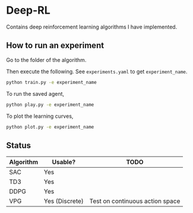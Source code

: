 # Deep-RL
Contains deep reinforcement learning algorithms I have implemented.

## How to run an experiment

Go to the folder of the algorithm.

Then execute the following. See `experiments.yaml` to get `experiment_name`.

```bash
python train.py -e experiment_name
```

To run the saved agent,

```bash
python play.py -e experiment_name
```

To plot the learning curves,

```bash
python plot.py -e experiment_name
```

## Status


| Algorithm | Usable?        | TODO                            |
| --------- | -------------- | ------------------------------- |
| SAC       | Yes            |                                 |
| TD3       | Yes            |                                 |
| DDPG      | Yes            |                                 |
| VPG       | Yes (Discrete) | Test on continuous action space |